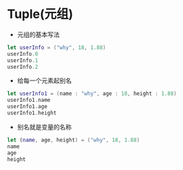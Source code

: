 # Tuple(元组)

- 元组的基本写法

```swift
let userInfo = ("why", 18, 1.88)
userInfo.0
userInfo.1
userInfo.2
```

- 给每一个元素起别名

```swift
let userInfo1 = (name : "why", age : 18, height : 1.88)
userInfo1.name
userInfo1.age
userInfo1.height
```

- 别名就是变量的名称

```swift
let (name, age, height) = ("why", 18, 1.88)
name
age
height

```
